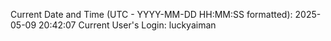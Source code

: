 Current Date and Time (UTC - YYYY-MM-DD HH:MM:SS formatted): 2025-05-09 20:42:07
Current User's Login: luckyaiman
